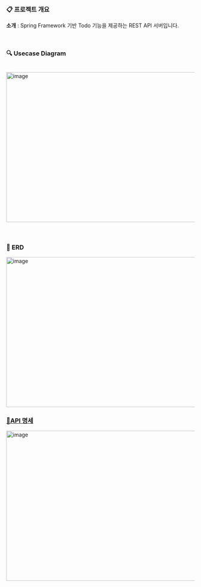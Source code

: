 ### 📋 프로젝트 개요

 **소개** : Spring Framework 기반 Todo 기능을 제공하는 REST API 서버입니다.

<br/>


### 🔍 Usecase Diagram
<br>
<img width="806" height="400" alt="image" src="https://github.com/imseongwoo/Ko_TODO/assets/26344560/db6e095f-8d1d-4b5f-a3fe-ae83b0581ffb">

<br/>
<br/>
<br/>

### 🎨 ERD

<img width="806" height="400" alt="image" src="https://github.com/imseongwoo/Ko_TODO/assets/26344560/3d8948c5-fa46-4019-a543-ab528ea4c8e1" style="margin-right: 10px;"/>


### [🎨API 명세](https://imseongwoo.notion.site/TODO-API-97ce214d3ce84fcda673e6c328f1a5fa?pvs=4)

<img width="806" height="400" alt="image" src="https://github.com/imseongwoo/snore_tracker/assets/26344560/2d8e3342-7404-416c-84df-debe8a42fbee" style="margin-right: 10px;"/>

